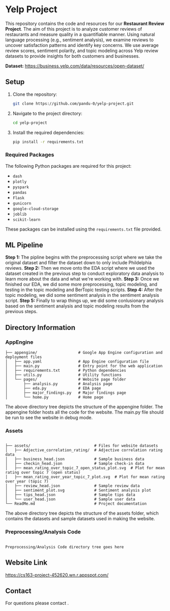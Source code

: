 # Yelp Project

This repository contains the code and resources for our **Restaurant Review Project**. The aim of this project is to analyze customer reviews of restaurants and measure quality in a quantifiable manner. Using natural language processing (e.g., sentiment analysis), we examine reviews to uncover satisfaction patterns and identify key concerns. We use average review scores, sentiment polarity, and topic modeling across Yelp review datasets to provide insights for both customers and businesses.

**Dataset:** https://business.yelp.com/data/resources/open-dataset/

## Setup
1. Clone the repository:
    ```bash
    git clone https://github.com/pandu-0/yelp-project.git
    ```
2. Navigate to the project directory:
    ```bash
    cd yelp-project
    ```
3. Install the required dependencies:
    ```bash
    pip install -r requirements.txt
    ```
### Required Packages

The following Python packages are required for this project:

- `dash`
- `plotly`
- `pyspark`
- `pandas`
- `Flask`
- `gunicorn`
- `google-cloud-storage`
- `joblib`
- `scikit-learn`

These packages can be installed using the `requirements.txt` file provided.

## ML Pipeline
**Step 1:** The pipline begins with the preprocessing script where we take the original dataset and filter the dataset down to only include Phildelphia reviews. 
**Step 2:** Then we move onto the EDA script where we used the dataset created in the previous step to conduct exploratory data analysis to learn more about the data and what we're working with. 
**Step 3:** Once we finished our EDA, we did some more preprocessing, topic modeling, and testing in the topic modeling and BerTopic testing scripts.
**Step 4:** After the topic modeling, we did some sentiment analysis in the sentiment analysis script. 
**Step 5:** Finally to wrap things up, we did some conlusionary analysis based on the sentiment analysis and topic modeling results from the previous steps. 

## Directory Information

### AppEngine
```
├── appengine/                  # Google App Engine configuration and deployment files
│   ├── app.yaml                # App Engine configuration file
│   ├── main.py                 # Entry point for the web application
│   ├── requirements.txt        # Python dependencies
│   ├── utils.py                # Utility functions
│   └── pages/                  # Website page folder
│       ├── analysis.py         # Analysis page
│       ├── eda.py              # EDA page
│       ├── major_findings.py   # Major findings page
│       └── home.py             # Home page

```
The above directory tree depicts the structure of the appengine folder. The appengine folder hosts all the code for the website. The main.py file should be run to see the website in debug mode. 

### Assets
```

├── assets/                            # Files for website datasets
│   ├── Adjective_correlation_rating/  # Adjective correlation rating data
│   ├── business_head.json             # Sample business data
│   ├── checkin_head.json              # Sample check-in data
│   ├── mean_rating_over_topic_7_open_status_plot.svg  # Plot for mean rating over topic 7 (open status)
│   ├── mean_rating_over_year_topic_7_plot.svg  # Plot for mean rating over year (topic 7)
│   ├── review_head.json               # Sample review data
│   ├── sentiment_plot.svg             # Sentiment analysis plot
│   ├── tips_head.json                 # Sample tips data
│   └── user_head.json                 # Sample user data
└── ReadMe.md                          # Project documentation
```
The above directory tree depicts the structure of the assets folder, which contains the datasets and sample datasets used in making the website. 

### Preprocessing/Analysis Code
```

Preprocessing/Analysis Code directory tree goes here
```

## Website Link
https://cs163-project-452620.wn.r.appspot.com/

## Contact
For questions please contact  .